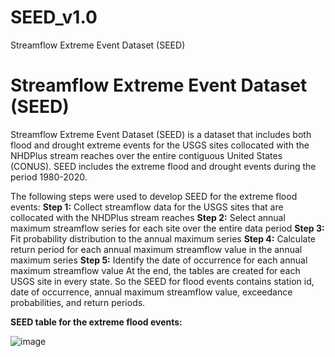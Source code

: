 # SEED_v1.0
Streamflow Extreme Event Dataset (SEED)

# Streamflow Extreme Event Dataset (SEED)
Streamflow Extreme Event Dataset (SEED) is a dataset that includes both flood and drought extreme events for the USGS sites collocated with the NHDPlus stream reaches over the entire contiguous United States (CONUS). SEED includes the extreme flood and drought events during the period 1980-2020.   

The following steps were used to develop SEED for the extreme flood events: 
**Step 1:** Collect streamflow data for the USGS sites that are collocated with the NHDPlus stream reaches 
**Step 2:** Select annual maximum streamflow series for each site over the entire data period
**Step 3:** Fit probability distribution to the annual maximum series 
**Step 4:** Calculate return period for each annual maximum streamflow value in the annual maximum series
**Step 5:** Identify the date of occurrence for each annual maximum streamflow value 
At the end, the tables are created for each USGS site in every state. So the SEED for flood events contains station id, date of occurrence, annual maximum streamflow value, exceedance probabilities, and return periods. 

**SEED table for the extreme flood events:** 

![image](https://github.com/shahab122/SEED/assets/28275758/556dc96d-10fc-431d-9349-6915474f9008)
